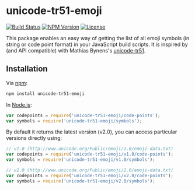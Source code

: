 # unicode-tr51-emoji

[![Build Status](https://travis-ci.org/cameronhunter/unicode-tr51-emoji.svg?branch=master)](https://travis-ci.org/cameronhunter/unicode-tr51-emoji) [![NPM Version](https://img.shields.io/npm/v/unicode-tr51-emoji.svg)](https://npmjs.org/package/unicode-tr51-emoji) [![License](https://img.shields.io/npm/l/unicode-tr51-emoji.svg)](https://github.com/cameronhunter/unicode-tr51-emoji/blob/master/LICENSE.md)

This package enables an easy way of getting the list of all emoji symbols (in string or code point format) in your JavaScript build scripts. It is inspired by (and API compatible) with Mathias Bynens's [unicode-tr51](https://github.com/mathiasbynens/unicode-tr51).

## Installation

Via [npm](https://www.npmjs.com/):

```bash
npm install unicode-tr51-emoji
```

In [Node.js](https://nodejs.org/):

```js
var codepoints = require('unicode-tr51-emoji/code-points');
var symbols = require('unicode-tr51-emoji/symbols');
```

By default it returns the latest version (v2.0), you can access particular versions directly using:

```js
// v1.0 (http://www.unicode.org/Public/emoji/1.0/emoji-data.txt)
var codepoints = require('unicode-tr51-emoji/v1.0/code-points');
var symbols = require('unicode-tr51-emoji/v1.0/symbols');

// v2.0 (http://www.unicode.org/Public/emoji/2.0/emoji-data.txt)
var codepoints = require('unicode-tr51-emoji/v2.0/code-points');
var symbols = require('unicode-tr51-emoji/v2.0/symbols');
```
